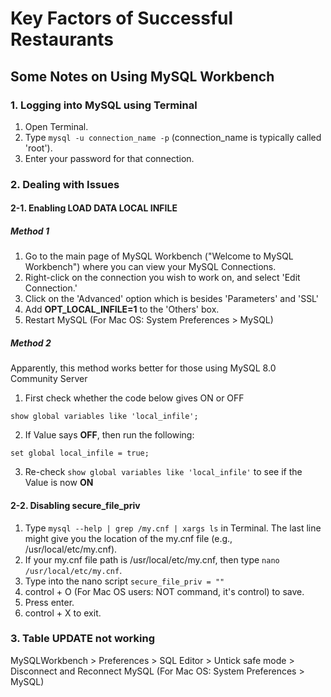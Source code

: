 # Key Factors of Successful Restaurants

## Some Notes on Using MySQL Workbench

### 1. Logging into MySQL using Terminal

1. Open Terminal.
2. Type `mysql -u connection_name -p` (connection_name is typically called 'root').
3. Enter your password for that connection.

### 2. Dealing with Issues

#### 2-1. Enabling LOAD DATA LOCAL INFILE

##### Method 1

1. Go to the main page of MySQL Workbench ("Welcome to MySQL Workbench") where you can view your MySQL Connections.
2. Right-click on the connection you wish to work on, and select 'Edit Connection.'
3. Click on the 'Advanced' option which is besides 'Parameters' and 'SSL'
3. Add **OPT_LOCAL_INFILE=1** to the 'Others' box.
4. Restart MySQL (For Mac OS: System Preferences > MySQL)

##### Method 2

Apparently, this method works better for those using MySQL 8.0 Community Server

1. First check whether the code below gives ON or OFF

```
show global variables like 'local_infile';
```

2. If Value says **OFF**, then run the following:

```
set global local_infile = true;
```

3. Re-check `show global variables like 'local_infile'` to see if the Value is now **ON**

#### 2-2. Disabling secure_file_priv

1. Type `mysql --help | grep /my.cnf | xargs ls` in Terminal. The last line might give you the location of the my.cnf file (e.g., /usr/local/etc/my.cnf).
2. If your my.cnf file path is /usr/local/etc/my.cnf, then type `nano /usr/local/etc/my.cnf`.
3. Type into the nano script `secure_file_priv = ""`
4. control + O (For Mac OS users: NOT command, it's control) to save.
5. Press enter.
6. control + X to exit.

### 3. Table UPDATE not working

MySQLWorkbench > Preferences > SQL Editor > Untick safe mode > Disconnect and Reconnect MySQL (For Mac OS: System Preferences > MySQL)